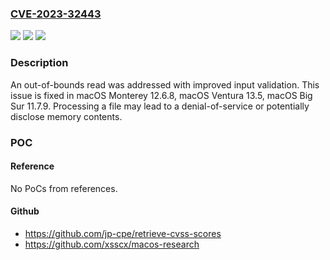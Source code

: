 ### [CVE-2023-32443](https://cve.mitre.org/cgi-bin/cvename.cgi?name=CVE-2023-32443)
![](https://img.shields.io/static/v1?label=Product&message=macOS&color=blue)
![](https://img.shields.io/static/v1?label=Version&message=unspecified%3C%2013.5%20&color=brighgreen)
![](https://img.shields.io/static/v1?label=Vulnerability&message=Processing%20a%20file%20may%20lead%20to%20a%20denial-of-service%20or%20potentially%20disclose%20memory%20contents&color=brighgreen)

### Description

An out-of-bounds read was addressed with improved input validation. This issue is fixed in macOS Monterey 12.6.8, macOS Ventura 13.5, macOS Big Sur 11.7.9. Processing a file may lead to a denial-of-service or potentially disclose memory contents.

### POC

#### Reference
No PoCs from references.

#### Github
- https://github.com/jp-cpe/retrieve-cvss-scores
- https://github.com/xsscx/macos-research

